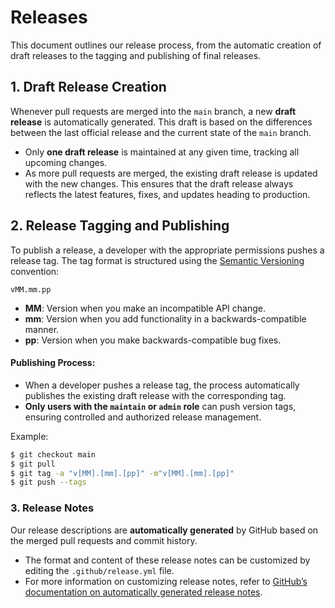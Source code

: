 # Releases

This document outlines our release process, from the automatic creation of draft releases to the tagging and publishing of final releases.

## 1. Draft Release Creation

Whenever pull requests are merged into the `main` branch, a new **draft release** is automatically generated. This draft is based on the differences between the last official release and the current state of the `main` branch.

- Only **one draft release** is maintained at any given time, tracking all upcoming changes.
- As more pull requests are merged, the existing draft release is updated with the new changes. This ensures that the draft release always reflects the latest features, fixes, and updates heading to production.

## 2. Release Tagging and Publishing

To publish a release, a developer with the appropriate permissions pushes a release tag. The tag format is structured using
the [Semantic Versioning](https://semver.org/) convention:

`vMM.mm.pp`

- **MM**: Version when you make an incompatible API change.
- **mm**: Version when you add functionality in a backwards-compatible manner.
- **pp**: Version when you make backwards-compatible bug fixes.

#### Publishing Process:
- When a developer pushes a release tag, the process automatically publishes the existing draft release with the corresponding tag.
- **Only users with the `maintain` or `admin` role** can push version tags, ensuring controlled and authorized release management.

Example:

```sh
$ git checkout main
$ git pull
$ git tag -a "v[MM].[mm].[pp]" -m"v[MM].[mm].[pp]"
$ git push --tags
```

### 3. Release Notes

Our release descriptions are **automatically generated** by GitHub based on the merged pull requests and commit history.

- The format and content of these release notes can be customized by editing the `.github/release.yml` file.
- For more information on customizing release notes, refer to [GitHub’s documentation on automatically generated release notes](https://docs.github.com/en/repositories/releasing-projects-on-github/automatically-generated-release-notes).
